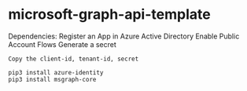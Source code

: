 # microsoft-graph-api-template

Dependencies:
    Register an App in Azure Active Directory
    Enable Public Account Flows
    Generate a secret

    Copy the client-id, tenant-id, secret

    pip3 install azure-identity
    pip3 install msgraph-core
